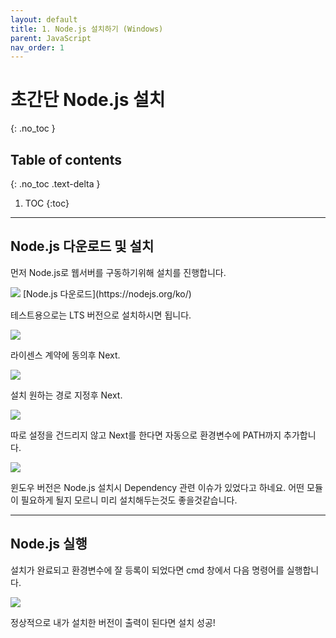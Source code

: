 ```yaml
---
layout: default
title: 1. Node.js 설치하기 (Windows)
parent: JavaScript
nav_order: 1
---
```


# 초간단 Node.js 설치
{: .no_toc }

## Table of contents
{: .no_toc .text-delta }

1. TOC
{:toc}

---

## Node.js 다운로드 및 설치

먼저 Node.js로 웹서버를 구동하기위해 설치를 진행합니다.

<img src='{{ "/assets/images/javascript/nodejs-main-home.PNG" | absolute_url }}'>
[Node.js 다운로드](https://nodejs.org/ko/)

테스트용으로는 LTS 버전으로 설치하시면 됩니다.

<img src='{{ "/assets/images/javascript/nodejs-install-1.PNG" | absolute_url }}'>

라이센스 계약에 동의후 Next.

<img src='{{ "/assets/images/javascript/nodejs-install-2.PNG" | absolute_url }}'>

설치 원하는 경로 지정후 Next.

<img src='{{ "/assets/images/javascript/nodejs-install-3.PNG" | absolute_url }}'>

따로 설정을 건드리지 않고 Next를 한다면 자동으로 환경변수에 PATH까지 추가합니다.

<img src='{{ "/assets/images/javascript/nodejs-install-4.PNG" | absolute_url }}'>

윈도우 버전은 Node.js 설치시 Dependency 관련 이슈가 있었다고 하네요.
어떤 모듈이 필요하게 될지 모르니 미리 설치해두는것도 좋을것같습니다.

* * *

## Node.js 실행

설치가 완료되고 환경변수에 잘 등록이 되었다면 cmd 창에서 다음 명령어를 실행합니다.

<img src='{{ "/assets/images/javascript/nodejs-install-5.PNG" | absolute_url }}'>

정상적으로 내가 설치한 버전이 출력이 된다면 설치 성공!

